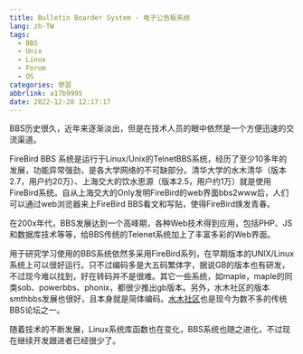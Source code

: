 ```yaml
---
title: Bulletin Boarder System - 电子公告板系统
lang: zh-TW
tags:
  - BBS
  - Unix
  - Linux
  - Forum
  - OS
categories: 學習
abbrlink: a17b9995
date: 2022-12-28 12:17:17
---
```

BBS历史很久，近年来逐渐淡出，但是在技术人员的眼中依然是一个方便迅速的交流渠道。

FireBird BBS 系统是运行于Linux/Unix的TelnetBBS系统，经历了至少10多年的发展，功能异常强劲，是各大学网络的不可缺部分。清华大学的水木清华（版本2.7，用户约20万）、上海交大的饮水思源（版本2.5，用户约1万）就是使用FireBird系统。自从上海交大的Only发明FireBird的web界面bbs2www后，人们可以通过web浏览器来上FireBird BBS看文和写贴，使得FireBird焕发青春。

在200x年代，BBS发展达到一个高峰期，各种Web技术得到应用，包括PHP、JS和数据库技术等等，给BBS传统的Telenet系统加上了丰富多彩的Web界面。

用于研究学习使用的BBS系统依然多采用FireBird系列，在早期版本的UNIX/Linux系统上可以很好运行。只不过编码多是大五码繁体字，据说GB的版本也有研发，不过现今难以找到，好在转码并不是很难。其它一些系统，如maple，maple的同类sob、powerbbs、phonix，都很少推出gb版本。另外，水木社区的版本smthbbs发展也很好，且本身就是简体编码。[水木社区](http://www.mysmth.net)也是现今为数不多的传统BBS论坛之一。

随着技术的不断发展，Linux系统库函数也在变化，BBS系统也随之进化，不过现在继续开发跟进者已经很少了。


